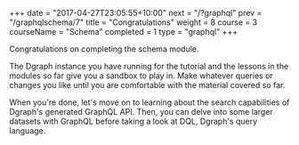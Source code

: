 +++
date = "2017-04-27T23:05:55+10:00"
next = "/?graphql"
prev = "/graphqlschema/7"
title = "Congratulations"
weight = 8
course = 3
courseName = "Schema"
completed = 1
type = "graphql"
+++

Congratulations on completing the schema module.

The Dgraph instance you have running for the tutorial and the lessons in the
modules so far give you a sandbox to play in. Make whatever queries or changes
you like until you are comfortable with the material covered so far.

When you're done, let's move on to learning about the search capabilities of 
Dgraph's generated GraphQL API. Then, you can delve into some larger datasets with
GraphQL before taking a look at DQL, Dgraph's query language.
